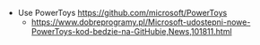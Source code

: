 - Use PowerToys https://github.com/microsoft/PowerToys
  - https://www.dobreprogramy.pl/Microsoft-udostepni-nowe-PowerToys-kod-bedzie-na-GitHubie,News,101811.html
